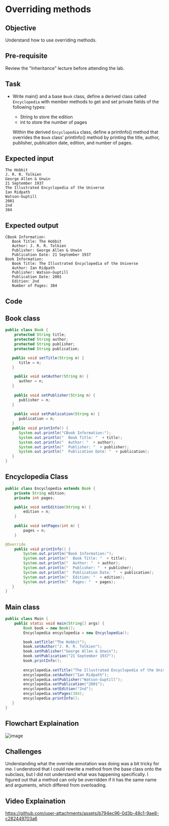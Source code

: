 # Overriding methods

## Objective
Understand how to use overriding methods.

## Pre-requisite
Review the "Inheritance" lecture before attending the lab. 

## Task
- Write main() and a base `Book` class, define a derived class called `Encyclopedia` with member methods to get and set private fields of the following types:

  - String to store the edition
  - int to store the number of pages

  Within the derived `Encyclopedia` class, define a printInfo() method that overrides the `Book` class' printInfo() method by printing the title, author, publisher, publication date, edition, and number of pages.

## Expected input
```
The Hobbit
J. R. R. Tolkien
George Allen & Unwin
21 September 1937
The Illustrated Encyclopedia of the Universe
Ian Ridpath
Watson-Guptill
2001
2nd
384
```
## Expected output
```Course Information:
CBook Information: 
   Book Title: The Hobbit
   Author: J. R. R. Tolkien
   Publisher: George Allen & Unwin
   Publication Date: 21 September 1937
Book Information: 
   Book Title: The Illustrated Encyclopedia of the Universe
   Author: Ian Ridpath
   Publisher: Watson-Guptill
   Publication Date: 2001
   Edition: 2nd
   Number of Pages: 384
```

## Code

## Book class
```java
public class Book {
    protected String title;
    protected String author;
    protected String publisher;
    protected String publication;

   public void setTitle(String n) {
      title = n;
   }

    public void setAuthor(String n) {
      author = n;
   }
   
    public void setPublisher(String n) {
      publisher = n;
   }
    
    public void setPublication(String n) {
      publication = n;
   }
   public void printInfo() {
      System.out.println("CBook Information:");
      System.out.println("  Book Title: "  + title);
      System.out.println("  Author: "  + author);
      System.out.println("  Publisher: "  + publisher);
      System.out.println("  Publication Date: "  + publication);
   }
}
```

## Encyclopedia Class
```java
public class Encyclopedia extends Book {
    private String edition;
    private int pages;

    public void setEdition(String n) {
        edition = n;
    }
    
    public void setPages(int n) {
        pages = n;
    }

@Override
    public void printInfo() {
        System.out.println("Book Information:");
        System.out.println("  Book Title: "  + title);
        System.out.println("  Author: "  + author);
        System.out.println("  Publisher: "  + publisher);
        System.out.println("  Publication Date: "  + publication);
        System.out.println("  Edition: "  + edition);
        System.out.println("  Pages: "  + pages);
   }
}
```

## Main class
```java
public class Main {
    public static void main(String[] args) {
        Book book = new Book();
        Encyclopedia encyclopedia = new Encyclopedia();

        book.setTitle("The Hobbit");
        book.setAuthor("J. R. R. Tolkien");
        book.setPublisher("George Allen & Unwin");
        book.setPublication("21 September 1937");
        book.printInfo();
        
        encyclopedia.setTitle("The Illustrated Encyclopedia of the Universe");
        encyclopedia.setAuthor("Ian Ridpath");
        encyclopedia.setPublisher("Watson-Guptill");
        encyclopedia.setPublication("2001");
        encyclopedia.setEdition("2nd");
        encyclopedia.setPages(384);
        encyclopedia.printInfo();
   }
}
```

## Flowchart Explaination
![image](https://github.com/user-attachments/assets/ddad717b-61ad-44f6-8f4e-a021d82411ea)

## Challenges
Understanding what the override annotation was doing was a bit tricky for me. I understood that I could rewrite a method from the base class onto the subclass, but I did not understand what was happening specifically. I figured out that a method can only be overridden if it has the same name and arguments, which differed from overloading.

## Video Explaination
https://github.com/user-attachments/assets/b794ec96-0d3b-48c1-9ae8-c282449703a6

